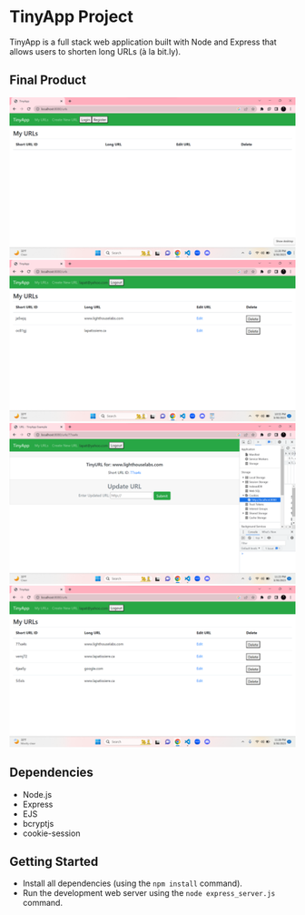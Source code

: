 # TinyApp Project

TinyApp is a full stack web application built with Node and Express that allows users to shorten long URLs (à la bit.ly).

## Final Product

!["screenshot of homepage"](https://github.com/lapatissiere/tinyapp/blob/master/docs/homepage.png?raw=true)
!["screenshot of homepage when logged in"](./docs/urls-main.png)
!["screenshot of page where you can edit long URL"](./docs/shortenURL.png)
!["screenshot page where all the URLS of a user are stored in that session"](./docs/URLsDatabase.png)

## Dependencies

- Node.js
- Express
- EJS
- bcryptjs
- cookie-session

## Getting Started

- Install all dependencies (using the `npm install` command).
- Run the development web server using the `node express_server.js` command.

[def]: "docs/urls-main.png"